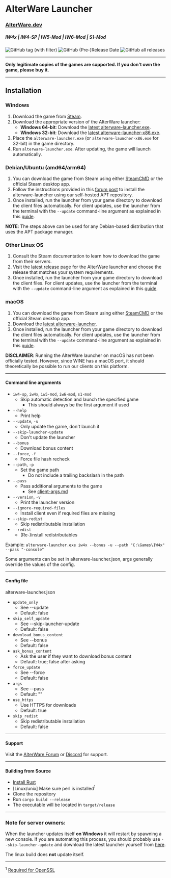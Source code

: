 # AlterWare Launcher

### [AlterWare.dev](https://alterware.dev)

##### IW4x | IW4-SP | IW5-Mod | IW6-Mod | S1-Mod

![GitHub tag (with filter)](https://img.shields.io/github/v/tag/mxve/alterware-launcher?filter=!v*-pre&style=flat-square&label=Latest%20release&labelColor=F3F8FF&color=E26EE5) ![GitHub (Pre-)Release Date](https://img.shields.io/github/release-date-pre/mxve/alterware-launcher?style=flat-square&label=Release%20date&labelColor=F3F8FF&color=E26EE5) ![GitHub all releases](https://img.shields.io/github/downloads/mxve/alterware-launcher/total?style=flat-square&label=Total%20downloads&labelColor=F3F8FF&color=E26EE5)

---

**Only legitimate copies of the games are supported. If you don't own the game, please buy it.**

---

## Installation

### Windows

1. Download the game from [Steam](https://store.steampowered.com/).
2. Download the appropriate version of the AlterWare launcher:
   - **Windows 64-bit**: Download the [latest alterware-launcher.exe](https://github.com/mxve/alterware-launcher/releases/latest/download/alterware-launcher.exe).
   - **Windows 32-bit**: Download the [latest alterware-launcher-x86.exe](https://github.com/mxve/alterware-launcher/releases/latest/download/alterware-launcher-x86.exe).
3. Place the `alterware-launcher.exe` (or `alterware-launcher-x86.exe` for 32-bit) in the game directory.
4. Run `alterware-launcher.exe`. After updating, the game will launch automatically.

### Debian/Ubuntu (amd64/arm64)

1. You can download the game from Steam using either [SteamCMD](https://developer.valvesoftware.com/wiki/SteamCMD) or the official Steam desktop app.
2. Follow the instructions provided in this [forum post](https://forum.alterware.dev/t/linux-debian-ubuntu-amd64-arm64-install-the-alterware-launcher-using-our-apt-repository/1117) to install the alterware-launcher using our self-hosted APT repository.
3. Once installed, run the launcher from your game directory to download the client files automatically. For client updates, use the launcher from the terminal with the `--update` command-line argument as explained in this [guide](https://forum.alterware.dev/t/all-clients-useful-info-for-running-our-mods-under-linux/343).

**NOTE**: The steps above can be used for any Debian-based distribution that uses the APT package manager.

### Other Linux OS

1. Consult the Steam documentation to learn how to download the game from their servers.
2. Visit the [latest release](https://github.com/mxve/alterware-launcher/releases/latest) page for the AlterWare launcher and choose the release that matches your system requirements.
3. Once installed, run the launcher from your game directory to download the client files. For client updates, use the launcher from the terminal with the `--update` command-line argument as explained in this [guide](https://forum.alterware.dev/t/all-clients-useful-info-for-running-our-mods-under-linux/343).

### macOS

1. You can download the game from Steam using either [SteamCMD](https://developer.valvesoftware.com/wiki/SteamCMD) or the official Steam desktop app.
2. Download the [latest alterware-launcher](https://github.com/mxve/alterware-launcher/releases/latest/download/alterware-launcher-universal-apple-darwin.tar.gz).
3. Once installed, run the launcher from your game directory to download the client files automatically. For client updates, use the launcher from the terminal with the `--update` command-line argument as explained in this [guide](https://forum.alterware.dev/t/all-clients-useful-info-for-running-our-mods-under-linux/343).

**DISCLAIMER**: Running the AlterWare launcher on macOS has not been officially tested. However, since WINE has a macOS port, it should theoretically be possible to run our clients on this platform.

---

#### Command line arguments

- ```iw4-sp```, ```iw4x```, ```iw5-mod```, ```iw6-mod```, ```s1-mod```
  - Skip automatic detection and launch the specified game
    - This should always be the first argument if used
- ```--help```
  - Print help
- ```--update```, ```-u```
  - Only update the game, don't launch it
- ```--skip-launcher-update```
  - Don't update the launcher
- ```--bonus```
  - Download bonus content
- ```--force```, ```-f```
  - Force file hash recheck
- ```--path```, ```-p```
  - Set the game path
    - Do not include a trailing backslash in the path
- ```--pass```
  - Pass additional arguments to the game
    - See [client-args.md](client-args.md)
- ```--version```, ```-v```
  - Print the launcher version
- ```--ignore-required-files```
  - Install client even if required files are missing
- ```--skip-redist```
  - Skip redistributable installation
- ```--redist```
  - (Re-)install redistributables

Example: ```alterware-launcher.exe iw4x --bonus -u --path "C:\Games\IW4x" --pass "-console"```

Some arguments can be set in alterware-launcher.json, args generally override the values of the config.

---

#### Config file
alterware-launcher.json

- ```update_only```
  - See --update
  - Default: false
- ```skip_self_update```
  - See --skip-launcher-update
  - Default: false
- ```download_bonus_content```
  - See --bonus
  - Default: false
- ```ask_bonus_content```
  - Ask the user if they want to download bonus content
  - Default: true; false after asking
- ```force_update```
  - See --force
  - Default: false
- ```args```
  - See --pass
  - Default: ""
- ```use_https```
  - Use HTTPS for downloads
  - Default: true
- ```skip_redist```
  - Skip redistributable installation
  - Default: false

---

#### Support

Visit the [AlterWare Forum](https://forum.alterware.dev/) or [Discord](https://discord.gg/2ETE8engZM) for support.

---

#### Building from Source

- [Install Rust](https://rustup.rs/)
- [Linux/unix] Make sure perl is installed<sup>1</sup>
- Clone the repository
- Run ```cargo build --release```
- The executable will be located in ```target/release```

---

### Note for server owners:
When the launcher updates itself __on Windows__ it will restart by spawning a new console. If you are automating this process, you should probably use ```--skip-launcher-update``` and download the latest launcher yourself from [here](https://github.com/mxve/alterware-launcher/releases/latest/download/alterware-launcher.exe).

The linux build does __not__ update itself.

---

<sup>1</sup> [Required for OpenSSL](https://docs.rs/openssl/latest/openssl/#vendored)

